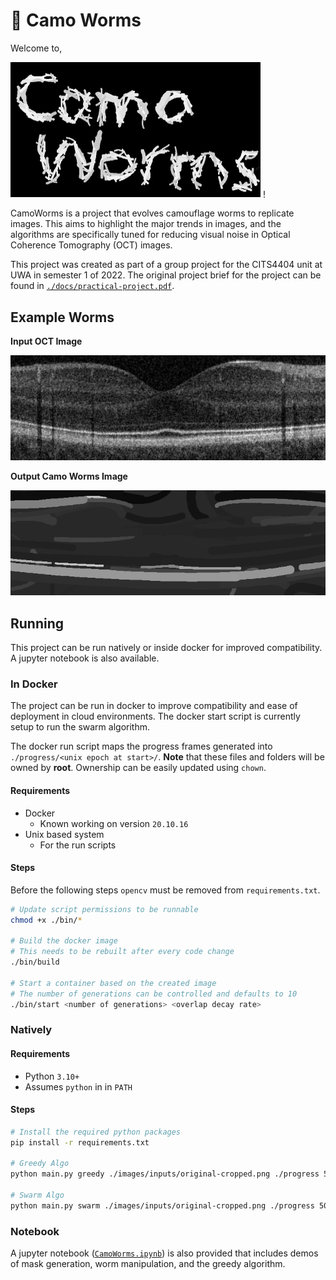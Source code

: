 # 🐛 Camo Worms
Welcome to,

<img src="example-results/Text/camoworms.gif" width="400"> !


CamoWorms is a project that evolves camouflage worms to replicate images. This aims to highlight the major trends in images, and the algorithms are specifically tuned for reducing visual noise in Optical Coherence Tomography (OCT) images.

This project was created as part of a group project for the CITS4404 unit at UWA in semester 1 of 2022. The original project brief for the project can be found in [`./docs/practical-project.pdf`](./docs/practical-project.pdf).

## Example Worms
**Input OCT Image**

![Original image](example-inputs/original-cropped.png)

**Output Camo Worms Image**

![Image created using worms](example-results/original-cropped.png)

## Running

This project can be run natively or inside docker for improved compatibility.
A jupyter notebook is also available.

### In Docker

The project can be run in docker to improve compatibility and ease of deployment in cloud environments.
The docker start script is currently setup to run the swarm algorithm.

The docker run script maps the progress frames generated into `./progress/<unix epoch at start>/`.
**Note** that these files and folders will be owned by **root**.
Ownership can be easily updated using `chown`.

#### Requirements

- Docker
    - Known working on version `20.10.16`
- Unix based system
    - For the run scripts

#### Steps

Before the following steps `opencv` must be removed from `requirements.txt`.

```bash
# Update script permissions to be runnable
chmod +x ./bin/*

# Build the docker image
# This needs to be rebuilt after every code change
./bin/build

# Start a container based on the created image
# The number of generations can be controlled and defaults to 10
./bin/start <number of generations> <overlap decay rate>
```

### Natively

#### Requirements

- Python `3.10+`
- Assumes `python` in in `PATH`

#### Steps

```bash
# Install the required python packages
pip install -r requirements.txt

# Greedy Algo
python main.py greedy ./images/inputs/original-cropped.png ./progress 50 50

# Swarm Algo
python main.py swarm ./images/inputs/original-cropped.png ./progress 50 0.9
```

### Notebook

A jupyter notebook ([`CamoWorms.ipynb`](./CamoWorms.ipynb)) is also provided that includes demos of mask generation, worm manipulation, and the greedy algorithm.
